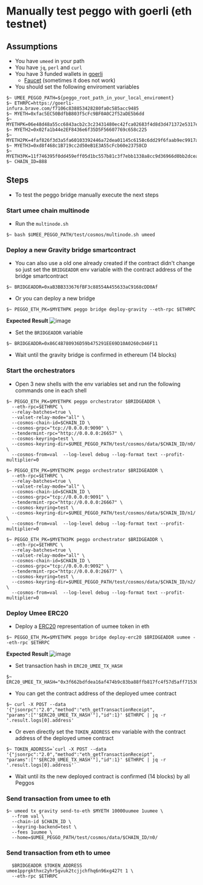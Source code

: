 # Manually test peggo with goerli (eth testnet)

## Assumptions

- You have `umeed` in your path
- You have `jq`, `perl` and `curl`
- You have 3 funded wallets in [goerli](https://goerli.etherscan.io/)
  - [Faucet](https://goerli-faucet.mudit.blog/) (sometimes it does not work)
- You should set the following enviroment variables

```shell
$~ UMEE_PEGGO_PATH=${peggo_root_path_in_your_local_enviroment}
$~ ETHRPC=https://goerli-infura.brave.com/f7106c838853428280fa0c585acc9485
$~ MYETH=0xfac5EC50BdfbB803f5cFc9BF0A0C2f52aDE5b6dd
$~ MYETHPK=06e48d48a55cc6843acb2c3c23431480ec42fca02683f4d8d3d471372e5317ee
$~ MYETH2=0x02fa1b44e2EF8436e6f35D5F56607769c658c225
$~ MYETH2PK=4faf826f3d3a5fa60103392446a72dea01145c6158c6dd29f6faab9ec9917a1b
$~ MYETH3=0xd8f468c1B719cc2d50eB1E3A55cFcb60e23758CD
$~ MYETH3PK=11f746395f0dd459eff05d1bc557b81c3f7ebb1338a8cc9d36966d0bb2dcea21
$~ CHAIN_ID=888
```

<!--
```fish
set ETHRPC https://goerli-infura.brave.com/f7106c838853428280fa0c585acc9485
set MYETH 0xfac5EC50BdfbB803f5cFc9BF0A0C2f52aDE5b6dd
set MYETHPK 06e48d48a55cc6843acb2c3c23431480ec42fca02683f4d8d3d471372e5317ee
set MYETH2 0x02fa1b44e2EF8436e6f35D5F56607769c658c225
set MYETH2PK 4faf826f3d3a5fa60103392446a72dea01145c6158c6dd29f6faab9ec9917a1b
set MYETH3 0xd8f468c1B719cc2d50eB1E3A55cFcb60e23758CD
set MYETH3PK 11f746395f0dd459eff05d1bc557b81c3f7ebb1338a8cc9d36966d0bb2dcea21
set CHAIN_ID 888
set BRIDGEADDR 0x86C4B780936D59b475291EE69D10A0260cD46F11
set ERC20_UMEE_TX_HASH 0xee1c5539df361e1fca437d6de9f8590efebbae156daa9769645626a36dba3b1c
set TOKEN_ADDRESS 0xdcbb485f280284ec571e11eb09490677a5bdd569
```
-->

## Steps

- To test the peggo bridge manually execute the next steps

### Start umee chain multinode

- Run the `multinode.sh`

```shell
$~ bash $UMEE_PEGGO_PATH/test/cosmos/multinode.sh umeed
```

### Deploy a new Gravity bridge smartcontract

- You can also use a old one already created if the contract didn't change so just
set the `BRIDGEADDR` env variable with the contract address of the bridge smartcontract

```shell
$~ BRIDGEADDR=0xaB3BB333676fBF3c88554A455633aC9168cDD0Af
```

- Or you can deploy a new bridge

```shell
$~ PEGGO_ETH_PK=$MYETHPK peggo bridge deploy-gravity --eth-rpc $ETHRPC
```

__Expected Result__
![image](https://user-images.githubusercontent.com/17556614/160243283-bad93a66-7b09-467c-b1a8-80e2a9336b68.png)

- Set the `BRIDGEADDR` variable

```shell
$~ BRIDGEADDR=0x86C4B780936D59b475291EE69D10A0260cD46F11
```

- Wait until the gravity bridge is confirmed in ethereum (14 blocks)

### Start the orchestrators

- Open 3 new shells with the env variables set and run
the following commands one in each shell

```shell
$~ PEGGO_ETH_PK=$MYETHPK peggo orchestrator $BRIDGEADDR \
  --eth-rpc=$ETHRPC \
  --relay-batches=true \
  --valset-relay-mode="all" \
  --cosmos-chain-id=$CHAIN_ID \
  --cosmos-grpc="tcp://0.0.0.0:9090" \
  --tendermint-rpc="http://0.0.0.0:26657" \
  --cosmos-keyring=test \
  --cosmos-keyring-dir=$UMEE_PEGGO_PATH/test/cosmos/data/$CHAIN_ID/n0/ \
  --cosmos-from=val  --log-level debug --log-format text --profit-multiplier=0
```

```shell
$~ PEGGO_ETH_PK=$MYETH2PK peggo orchestrator $BRIDGEADDR \
  --eth-rpc=$ETHRPC \
  --relay-batches=true \
  --valset-relay-mode="all" \
  --cosmos-chain-id=$CHAIN_ID \
  --cosmos-grpc="tcp://0.0.0.0:9091" \
  --tendermint-rpc="http://0.0.0.0:26667" \
  --cosmos-keyring=test \
  --cosmos-keyring-dir=$UMEE_PEGGO_PATH/test/cosmos/data/$CHAIN_ID/n1/ \
  --cosmos-from=val  --log-level debug --log-format text --profit-multiplier=0
```

```shell
$~ PEGGO_ETH_PK=$MYETH3PK peggo orchestrator $BRIDGEADDR \
  --eth-rpc=$ETHRPC \
  --relay-batches=true \
  --valset-relay-mode="all" \
  --cosmos-chain-id=$CHAIN_ID \
  --cosmos-grpc="tcp://0.0.0.0:9092" \
  --tendermint-rpc="http://0.0.0.0:26677" \
  --cosmos-keyring=test \
  --cosmos-keyring-dir=$UMEE_PEGGO_PATH/test/cosmos/data/$CHAIN_ID/n2/ \
  --cosmos-from=val  --log-level debug --log-format text --profit-multiplier=0
```

### Deploy Umee ERC20

- Deploy a [ERC20](https://eips.ethereum.org/EIPS/eip-20) representation of uumee
token in eth

```shell
$~ PEGGO_ETH_PK=$MYETHPK peggo bridge deploy-erc20 $BRIDGEADDR uumee --eth-rpc $ETHRPC
```

__Expected Result__
![image](https://user-images.githubusercontent.com/17556614/160244050-4317c0c7-1328-4654-ae41-7b1069aa1624.png)

- Set transaction hash in `ERC20_UMEE_TX_HASH`

```shell
$~ ERC20_UMEE_TX_HASH="0x3f662bdfdea16af474b9c83ba88ffb817fc4f57d5aff7153071afa3e7bc3d662"
```

<!--
```fish
set ERC20_UMEE_TX_HASH 0x3f662bdfdea16af474b9c83ba88ffb817fc4f57d5aff7153071afa3e7bc3d662
```
-->

- You can get the contract address of the deployed umee contract

```shell
$~ curl -X POST --data '{"jsonrpc":"2.0","method":"eth_getTransactionReceipt",
"params":["'$ERC20_UMEE_TX_HASH'"],"id":1}' $ETHRPC | jq -r '.result.logs[0].address'
```

- Or even directly set the `TOKEN_ADDRESS` env variable with the contract
address of the deployed umee contract

```shell
$~ TOKEN_ADDRESS=`curl -X POST --data '{"jsonrpc":"2.0","method":"eth_getTransactionReceipt",
"params":["'$ERC20_UMEE_TX_HASH'"],"id":1}' $ETHRPC | jq -r '.result.logs[0].address'`
```

<!--
```fish
$~ set TOKEN_ADDRESS (curl -X POST --data '{"jsonrpc":"2.0","method":"eth_getTransactionReceipt", "params":["'$ERC20_UMEE_TX_HASH'"],"id":1}' $ETHRPC | jq -r '.result.logs[0].address')
```
 -->

- Wait until its the new deployed contract is confirmed (14 blocks) by all Peggos

### Send transaction from umee to eth

```shell
$~ umeed tx gravity send-to-eth $MYETH 10000uumee 1uumee \
  --from val \
  --chain-id $CHAIN_ID \
  --keyring-backend=test \
  --fees 1uumee \
  --home=$UMEE_PEGGO_PATH/test/cosmos/data/$CHAIN_ID/n0/
```

### Send transaction from eth to umee

```shell $~ PEGGO_ETH_PK=$MYETHPK peggo bridge send-to-cosmos \
  $BRIDGEADDR $TOKEN_ADDRESS umee1pprgkthxc2yhr5gvuk2tcjjchfhq6n96xg427t 1 \
  --eth-rpc $ETHRPC
```
